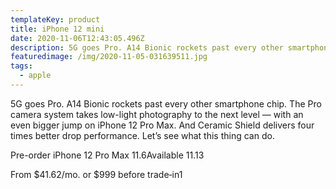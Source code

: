 ```yaml
---
templateKey: product
title: iPhone 12 mini
date: 2020-11-06T12:43:05.496Z
description: 5G goes Pro. A14 Bionic rockets past every other smartphone chip.
featuredimage: /img/2020-11-05-031639511.jpg
tags:
  - apple
---
```

5G goes Pro. A14 Bionic rockets past every other smartphone chip. The Pro camera system takes low-light photography to the next level — with an even bigger jump on iPhone 12 Pro Max. And Ceramic Shield delivers four times better drop performance. Let’s see what this thing can do.

Pre-order iPhone 12 Pro Max 11.6Available 11.13

From $41.62/mo. or $999 before trade‑in1